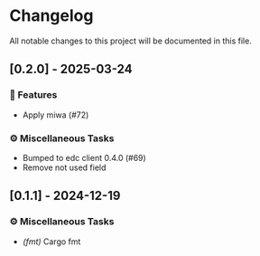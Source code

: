 # Changelog

All notable changes to this project will be documented in this file.

## [0.2.0] - 2025-03-24

### 🚀 Features

- Apply miwa (#72)

### ⚙️ Miscellaneous Tasks

- Bumped to edc client 0.4.0 (#69)
- Remove not used field

<!-- generated by git-cliff -->
## [0.1.1] - 2024-12-19

### ⚙️ Miscellaneous Tasks

- *(fmt)* Cargo fmt

<!-- generated by git-cliff -->
